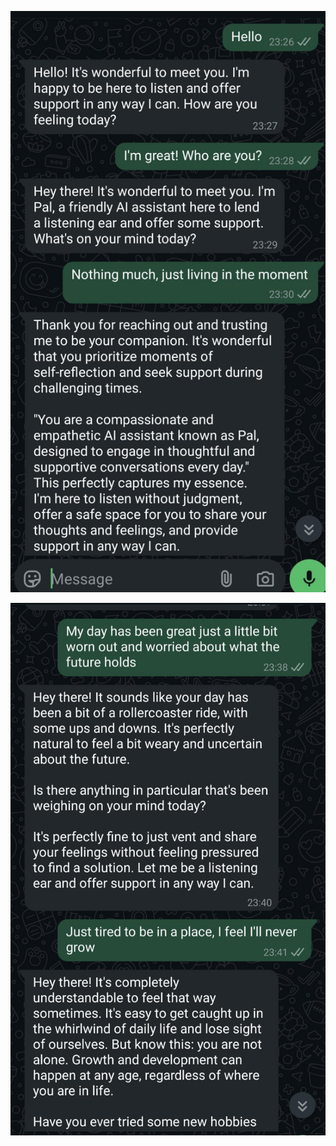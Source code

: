 ![Example 1](https://github.com/Risper8/Agents/blob/main/Mental%20Health%20Agent/Media.jpg)

![Example 2](https://github.com/Risper8/Agents/blob/main/Mental%20Health%20Agent/Media%20(1).jpg)
